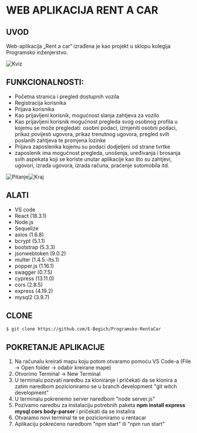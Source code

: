 #  WEB APLIKACIJA RENT A CAR

## UVOD

Web-aplikacija „Rent a car“ izrađena je kao projekt u sklopu kolegija Programsko inženjerstvo.

![Kviz](/DOKUMENTACIJA/IMAGES/Pocetna.png)

## FUNKCIONALNOSTI: 
 - Početna stranica i pregled dostupnih vozila
 - Registracija korisnika
 - Prijava korisnika
 - Kao prijavljeni korisnik, mogućnost slanja zahtjeva za vozilo
 - Kao prijavljeni korisnik mogućnost pregleda svog osobnog profila u kojemu se može pregledati: osobni podaci, izmjeniti osobni podaci, prikaz povijesti ugovora, prikaz trenutnog ugovora, pregled svih poslanih zahtjeva te promjena lozinke
 - Prijava zaposlenika kojemu su podaci dodjeljeni od strane tvrtke
 - zaposlenik ima mogućnost pregleda, unošenja, uređivanja i brosanja svih aspekata koji se koriste unutar aplikacije kao što su zahtjevi, ugovori, izrada ugovora, izrada računa, praćenje sutomobila itd.


 ![Pitanje](/DOKUMENTACIJA/IMAGES/PitanjePrimjer.png)![Kraj](/DOKUMENTACIJA/IMAGES/Kraj.png)



## ALATI
- VS code
- React (18.3.1)
- Node.js
- Sequelize
- axios (1.6.8)
- bcrypt (5.1.1)
- bootstrap (5.3.3)
- jsonwebtoken (9.0.2)
- multer (1.4.5.-lts.1)
- popper.js (1.16.1)
- swagger (0.7.5)
- cypress (13.11.0)
- cors (2.8.5)
- express (4.19.2)
- mysql2 (3.9.7)


## CLONE

```
$ git clone https://github.com/E-Begich/Programsko-RentaCar
```

## POKRETANJE APLIKACIJE

1. Na računalu kreirati mapu koju potom otvaramo pomoću VS Code-a (File -> Open folder -> odabir kreirane mape)
2. Otvorimo Terminal -> New Terminal
3. U terminalu pozvati naredbu za kloniranje i pričekati da se klonira a zatim naredbom pozicioniramo se u branch development "git witch development"
4. U terminalu pokrenemo server naredbom "node server.js"
5. Pozivamo naredbu za instalaciju potrebnih paketa **npm install express mysql cors body-parser** i pričekati da se instalira
6. Otvaramo novi terminal te se pozicioniramo u rentacar
7. Aplikaciju pokrećeno naredbom "npm start" ili "npm run start"
